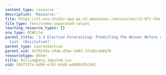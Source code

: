 ```yaml
---
content_type: resource
description: 'Resource:'
file: https://ol-ocw-studio-app-qa.s3.amazonaws.com/courses/15-071-the-analytics-edge-spring-2017/9567137abd96e74164d4a4d90245c561_PollingData_Imputed.csv
file_type: text/comma-separated-values
learning_resource_types: []
ocw_type: OCWFile
parent_title: '3.4 Election Forecasting: Predicting the Winner Before any Votes are
  Cast  (Recitation)'
parent_type: CourseSection
parent_uid: 43791d3a-19ab-d5be-3491-37c83ceb6676
resourcetype: Other
title: PollingData_Imputed.csv
uid: 9567137a-bd96-e741-64d4-a4d90245c561
---
```

